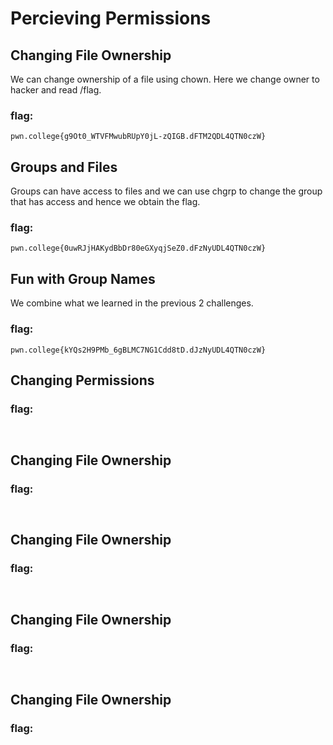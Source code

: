 # Percieving Permissions

## Changing File Ownership
We can change ownership of a file using chown. Here we change owner to hacker and read /flag.


### flag:
```pwn.college{g9Ot0_WTVFMwubRUpY0jL-zQIGB.dFTM2QDL4QTN0czW}```

## Groups and Files
Groups can have access to files and we can use chgrp to change the group that has access and hence we obtain the flag.

### flag:
```pwn.college{0uwRJjHAKydBbDr80eGXyqjSeZ0.dFzNyUDL4QTN0czW}```

## Fun with Group Names
We combine what we learned in the previous 2 challenges.

### flag:
```pwn.college{kYQs2H9PMb_6gBLMC7NG1Cdd8tD.dJzNyUDL4QTN0czW}```

## Changing Permissions


### flag:
``` ```

## Changing File Ownership


### flag:
``` ```

## Changing File Ownership


### flag:
``` ```

## Changing File Ownership


### flag:
``` ```

## Changing File Ownership


### flag:
``` ```